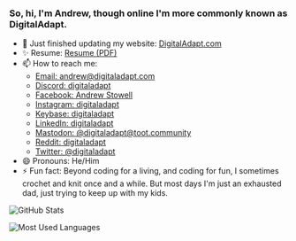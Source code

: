 ### So, hi, I'm Andrew, though online I'm more commonly known as DigitalAdapt.

- 🚀 Just finished updating my website: [DigitalAdapt.com](https://www.digitaladapt.com/)
- ✨ Resume: [Resume (PDF)](https://www.digitaladapt.com/documents/Andrew-B-Stowell-Resume.pdf)
- 📫 How to reach me:
  - [Email: andrew@digitaladapt.com](mailto:andrew@digitaladapt.com)
  - [Discord: digitaladapt](https://discord.com/users/570971366833127425)
  - [Facebook: Andrew Stowell](https://facebook.com/andrew.backe.stowell)
  - [Instagram: digitaladapt](https://www.instagram.com/digitaladapt)
  - [Keybase: digitaladapt](https://keybase.io/digitaladapt)
  - [LinkedIn: digitaladapt](https://www.linkedin.com/in/digitaladapt)
  - [Mastodon: @digitaladapt@toot.community](https://toot.community/@digitaladapt)
  - [Reddit: digitaladapt](https://www.reddit.com/u/digitaladapt)
  - [Twitter: @digitaladapt](https://twitter.com/digitaladapt)
- 😄 Pronouns: He/Him
- ⚡ Fun fact: Beyond coding for a living, and coding for fun, I sometimes crochet and knit once and a while. But most days I'm just an exhausted dad, just trying to keep up with my kids.

![GitHub Stats](https://readme.digitaladapt.com/?username=digitaladapt&show_icons=true)
<!-- title_color=8cff9b&text_color=eeeeee&bg_color=12173d&border_color=464b8c&show_icons=true&icon_color=464b8c) -->

![Most Used Languages](https://readme.digitaladapt.com/top-langs/?username=digitaladapt)
<!-- &title_color=8cff9b&text_color=eeeeee&bg_color=12173d&border_color=464b8c) -->
